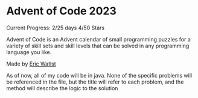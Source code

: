 # Advent of Code 2023 #
Current Progress: 2/25 days   4/50 Stars 

Advent of Code is an Advent calendar of small programming puzzles for a variety of skill sets and skill levels that can be solved in any programming language you like.

Made by [Eric Watlst](http://was.tl/)

As of now, all of my code will be in java. None of the specific problems will be referenced in the file, but the title will refer to each problem, and the method will describe the logic to the solution
